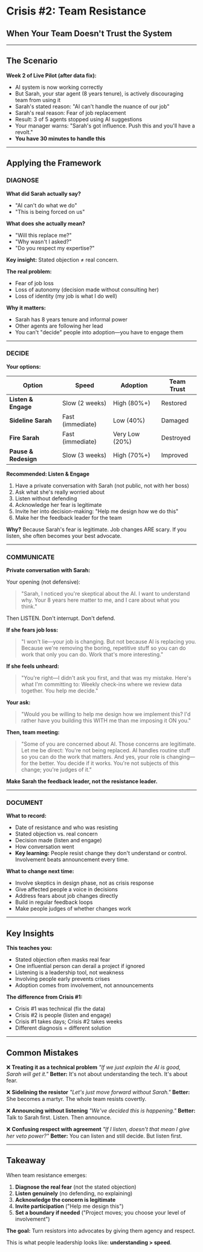# Crisis #2: Team Resistance

## When Your Team Doesn't Trust the System

---

## The Scenario

**Week 2 of Live Pilot (after data fix):**
- AI system is now working correctly
- But Sarah, your star agent (8 years tenure), is actively discouraging team from using it
- Sarah's stated reason: "AI can't handle the nuance of our job"
- Sarah's real reason: Fear of job replacement
- Result: 3 of 5 agents stopped using AI suggestions
- Your manager warns: "Sarah's got influence. Push this and you'll have a revolt."
- **You have 30 minutes to handle this**

---

## Applying the Framework

### **DIAGNOSE**

**What did Sarah actually say?**
- "AI can't do what we do"
- "This is being forced on us"

**What does she actually mean?**
- "Will this replace me?"
- "Why wasn't I asked?"
- "Do you respect my expertise?"

**Key insight:** Stated objection ≠ real concern.

**The real problem:**
- Fear of job loss
- Loss of autonomy (decision made without consulting her)
- Loss of identity (my job is what I do well)

**Why it matters:**
- Sarah has 8 years tenure and informal power
- Other agents are following her lead
- You can't "decide" people into adoption—you have to engage them

---

### **DECIDE**

**Your options:**

| Option | Speed | Adoption | Team Trust |
|--------|-------|----------|------------|
| **Listen & Engage** | Slow (2 weeks) | High (80%+) | Restored |
| **Sideline Sarah** | Fast (immediate) | Low (40%) | Damaged |
| **Fire Sarah** | Fast (immediate) | Very Low (20%) | Destroyed |
| **Pause & Redesign** | Slow (3 weeks) | High (70%+) | Improved |

**Recommended: Listen & Engage**

1. Have a private conversation with Sarah (not public, not with her boss)
2. Ask what she's really worried about
3. Listen without defending
4. Acknowledge her fear is legitimate
5. Invite her into decision-making: "Help me design how we do this"
6. Make her the feedback leader for the team

**Why?** Because Sarah's fear is legitimate. Job changes ARE scary. If you listen, she often becomes your best advocate.

---

### **COMMUNICATE**

**Private conversation with Sarah:**

Your opening (not defensive):
> "Sarah, I noticed you're skeptical about the AI. I want to understand why. Your 8 years here matter to me, and I care about what you think."

Then LISTEN. Don't interrupt. Don't defend.

**If she fears job loss:**
> "I won't lie—your job is changing. But not because AI is replacing you. Because we're removing the boring, repetitive stuff so you can do work that only you can do. Work that's more interesting."

**If she feels unheard:**
> "You're right—I didn't ask you first, and that was my mistake. Here's what I'm committing to: Weekly check-ins where we review data together. You help me decide."

**Your ask:**
> "Would you be willing to help me design how we implement this? I'd rather have you building this WITH me than me imposing it ON you."

**Then, team meeting:**
> "Some of you are concerned about AI. Those concerns are legitimate. Let me be direct: You're not being replaced. AI handles routine stuff so you can do the work that matters. And yes, your role is changing—for the better. You decide if it works. You're not subjects of this change; you're judges of it."

**Make Sarah the feedback leader, not the resistance leader.**

---

### **DOCUMENT**

**What to record:**
- Date of resistance and who was resisting
- Stated objection vs. real concern
- Decision made (listen and engage)
- How conversation went
- **Key learning:** People resist change they don't understand or control. Involvement beats announcement every time.

**What to change next time:**
- Involve skeptics in design phase, not as crisis response
- Give affected people a voice in decisions
- Address fears about job changes directly
- Build in regular feedback loops
- Make people judges of whether changes work

---

## Key Insights

**This teaches you:**
- Stated objection often masks real fear
- One influential person can derail a project if ignored
- Listening is a leadership tool, not weakness
- Involving people early prevents crises
- Adoption comes from involvement, not announcements

**The difference from Crisis #1:**
- Crisis #1 was technical (fix the data)
- Crisis #2 is people (listen and engage)
- Crisis #1 takes days; Crisis #2 takes weeks
- Different diagnosis = different solution

---

## Common Mistakes

❌ **Treating it as a technical problem**
*"If we just explain the AI is good, Sarah will get it."*
**Better:** It's not about understanding the tech. It's about fear.

❌ **Sidelining the resistor**
*"Let's just move forward without Sarah."*
**Better:** She becomes a martyr. The whole team resists covertly.

❌ **Announcing without listening**
*"We've decided this is happening."*
**Better:** Talk to Sarah first. Listen. Then announce.

❌ **Confusing respect with agreement**
*"If I listen, doesn't that mean I give her veto power?"*
**Better:** You can listen and still decide. But listen first.

---

## Takeaway

When team resistance emerges:
1. **Diagnose the real fear** (not the stated objection)
2. **Listen genuinely** (no defending, no explaining)
3. **Acknowledge the concern is legitimate**
4. **Invite participation** ("Help me design this")
5. **Set a boundary if needed** ("Project moves; you choose your level of involvement")

**The goal:** Turn resistors into advocates by giving them agency and respect.

This is what people leadership looks like: **understanding > speed**.
